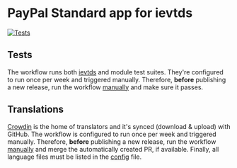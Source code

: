﻿# PayPal Standard app for ievtds

[![Tests](https://github.com/ievtds/module-paypal-standard/workflows/Tests/badge.svg?label=tests)](https://github.com/ievtds/module-paypal-standard/actions)

## Tests

The workflow runs both [ievtds](https://github.com/ievtds/ievtds/tree/master/tests) and module test suites. They're configured to run once per week and triggered manually. Therefore, **before** publishing a new release, run the workflow [manually](https://github.com/ievtds/module-paypal-standard/actions?query=workflow%3ATests) and make sure it passes.

## Translations

[Crowdin](https://crowdin.com/project/ievtds-apps) is the home of translators and it's synced (download & upload) with GitHub. The workflow is configured to run once per week and triggered manually. Therefore, **before** publishing a new release, run the workflow [manually](https://github.com/ievtds/module-paypal-standard/actions?query=workflow%3ATranslations) and merge the automatically created PR, if available. Finally, all language files must be listed in the [config](https://github.com/ievtds/module-paypal-standard/blob/master/crowdin.yml) file.
